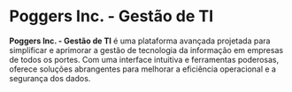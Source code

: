 # Poggers Inc. - Gestão de TI
**Poggers Inc. - Gestão de TI** é uma plataforma avançada projetada para simplificar e aprimorar a gestão de tecnologia da informação em empresas de todos os portes. Com uma interface intuitiva e ferramentas poderosas, oferece soluções abrangentes para melhorar a eficiência operacional e a segurança dos dados.
